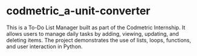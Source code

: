 # codmetric_a-unit-converter
This is a To-Do List Manager built as part of the Codmetric Internship. It allows users to manage daily tasks by adding, viewing, updating, and deleting items. The project demonstrates the use of lists, loops, functions, and user interaction in Python.
